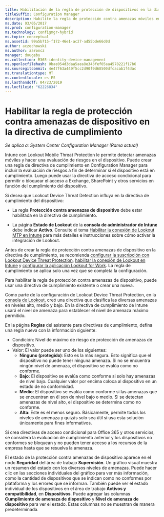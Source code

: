 ```yaml
---
title: Habilitación de la regla de protección de dispositivos en la directiva de cumplimiento
titleSuffix: Configuration Manager
description: Habilite la regla de protección contra amenazas móviles en la directiva de cumplimiento de dispositivos.
ms.date: 03/05/2017
ms.prod: configuration-manager
ms.technology: configmgr-hybrid
ms.topic: conceptual
ms.assetid: 99a5b715-f172-46e1-ac27-ad55bde66d0d
author: aczechowski
ms.author: aaroncz
manager: dougeby
ms.collection: M365-identity-device-management
ms.openlocfilehash: 0bae054d3daa5aea8e343fef05aa4578221f17b6
ms.sourcegitcommit: 4e47f63a449f5cc2d90f9d68500dfcacab1f4dac
ms.translationtype: MT
ms.contentlocale: es-ES
ms.lasthandoff: 04/23/2019
ms.locfileid: "62226834"
---
```

# <a name="enable-device-threat-protection-rule-in-the-compliance-policy"></a>Habilitar la regla de protección contra amenazas de dispositivo en la directiva de cumplimiento

*Se aplica a: System Center Configuration Manager (Rama actual)*

Intune con Lookout Mobile Threat Protection le permite detectar amenazas móviles y hacer una evaluación de riesgos en el dispositivo. Puede crear una regla de directiva de cumplimiento en Configuration Manager para incluir la evaluación de riesgos a fin de determinar si el dispositivo está en cumplimiento. Luego puede usar la directiva de acceso condicional para permitir o bloquear el acceso a Exchange, SharePoint y otros servicios en función del cumplimiento del dispositivo.

Si desea que Lookout Device Threat Detection influya en la directiva de cumplimiento del dispositivo:

* La regla **Protección contra amenazas de dispositivo** debe estar habilitada en la directiva de cumplimiento.

* La página **Estado de Lookout** de la **consola de administrador de Intune** debe indicar **Activo**. Consulte el tema [Habilitar la conexión de Lookout MTP en Intune](enable-lookout-connection-in-intune.md) para más detalles e instrucciones sobre cómo activar la integración de Lookout.


Antes de crear la regla de protección contra amenazas de dispositivo en la directiva de cumplimiento, se recomienda [configurar la suscripción con Lookout Device Threat Protection](set-up-your-subscription-with-lookout.md), [habilitar la conexión de Lookout en Intune](enable-lookout-connection-in-intune.md) y [configurar la aplicación Lookout for Work](configure-and-deploy-lookout-for-work-apps.md). La regla de cumplimiento se aplica solo una vez que se completa la configuración.

Para habilitar la regla de protección contra amenazas de dispositivo, puede usar una directiva de cumplimiento existente o crear una nueva.

Como parte de la configuración de Lookout Device Threat Protection, en la [consola de Lookout](https://aad.lookout.com), creó una directiva que clasifica las diversas amenazas en niveles alto, medio y bajo. En la directiva de cumplimiento de Intune usará el nivel de amenaza para establecer el nivel de amenaza máximo permitido.

En la página **Reglas** del asistente para directivas de cumplimiento, defina una regla nueva con la información siguiente:
  * Condición: Nivel de máximo de riesgo de protección de amenazas de dispositivo.
  * Valor: El valor puede ser uno de los siguientes:
    * **Ninguno (protegido)**: Esto es la más segura. Esto significa que el dispositivo no puede tener ninguna amenaza. Si no se encuentra ningún nivel de amenaza, el dispositivo se evalúa como no conforme.
    * **Bajo**: El dispositivo se evalúa como conforme si solo hay amenazas de nivel bajo. Cualquier valor por encima coloca al dispositivo en un estado de no conformidad.
    * **Medio**: El dispositivo se evalúa como conforme si las amenazas que se encuentran en él son de nivel bajo o medio. Si se detectan amenazas de nivel alto, el dispositivo se determina como no conforme.
    * **Alta**: Este es el menos seguro. Básicamente, permite todos los niveles de amenaza y quizás solo sea útil si usa esta solución únicamente para fines informativos.

Si crea directivas de acceso condicional para Office 365 y otros servicios, se considera la evaluación de cumplimiento anterior y los dispositivos no conformes se bloquean y no pueden tener acceso a los recursos de la empresa hasta que se resuelva la amenaza.

El estado de la protección contra amenazas de dispositivo aparece en el nodo **Seguridad** del área de trabajo **Supervisión**.
Un gráfico visual muestra un resumen del estado con los diversos niveles de amenazas. Puede hacer clic en las secciones individuales del gráfico para ver más información, como la cantidad de dispositivos que se indican como no conformes por plataforma y los errores que se informan.
También puede ver el estado individual de los dispositivos en el área de trabajo **Activos y compatibilidad**, en **Dispositivos**.  Puede agregar las columnas **Cumplimiento de amenaza de dispositivo** y **Nivel de amenaza de dispositivo** para ver el estado.  Estas columnas no se muestran de manera predeterminada.
